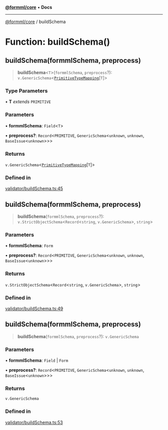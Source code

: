[**@formml/core**](../README.md) • **Docs**

---

[@formml/core](../globals.md) / buildSchema

# Function: buildSchema()

## buildSchema(formmlSchema, preprocess)

> **buildSchema**\<`T`\>(`formmlSchema`, `preprocess`?): `v.GenericSchema`\<[`PrimitiveTypeMapping`](../namespaces/JSType/type-aliases/PrimitiveTypeMapping.md)\[`T`\]\>

### Type Parameters

• **T** _extends_ `PRIMITIVE`

### Parameters

• **formmlSchema**: `Field`\<`T`\>

• **preprocess?**: `Record`\<`PRIMITIVE`, `GenericSchema`\<`unknown`, `unknown`, `BaseIssue`\<`unknown`\>\>\>

### Returns

`v.GenericSchema`\<[`PrimitiveTypeMapping`](../namespaces/JSType/type-aliases/PrimitiveTypeMapping.md)\[`T`\]\>

### Defined in

[validator/buildSchema.ts:45](https://github.com/formml/formml/blob/fed46848d8032d8aeab7f7fad75fbc02dc65656a/packages/core/src/validator/buildSchema.ts#L45)

## buildSchema(formmlSchema, preprocess)

> **buildSchema**(`formmlSchema`, `preprocess`?): `v.StrictObjectSchema`\<`Record`\<`string`, `v.GenericSchema`\>, `string`\>

### Parameters

• **formmlSchema**: `Form`

• **preprocess?**: `Record`\<`PRIMITIVE`, `GenericSchema`\<`unknown`, `unknown`, `BaseIssue`\<`unknown`\>\>\>

### Returns

`v.StrictObjectSchema`\<`Record`\<`string`, `v.GenericSchema`\>, `string`\>

### Defined in

[validator/buildSchema.ts:49](https://github.com/formml/formml/blob/fed46848d8032d8aeab7f7fad75fbc02dc65656a/packages/core/src/validator/buildSchema.ts#L49)

## buildSchema(formmlSchema, preprocess)

> **buildSchema**(`formmlSchema`, `preprocess`?): `v.GenericSchema`

### Parameters

• **formmlSchema**: `Field` \| `Form`

• **preprocess?**: `Record`\<`PRIMITIVE`, `GenericSchema`\<`unknown`, `unknown`, `BaseIssue`\<`unknown`\>\>\>

### Returns

`v.GenericSchema`

### Defined in

[validator/buildSchema.ts:53](https://github.com/formml/formml/blob/fed46848d8032d8aeab7f7fad75fbc02dc65656a/packages/core/src/validator/buildSchema.ts#L53)

